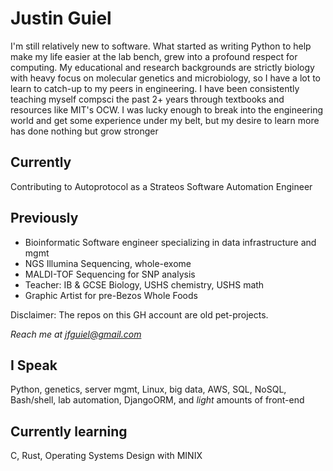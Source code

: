 # Justin Guiel
I'm still relatively new to software. What started as writing Python to help make my life easier at the lab bench, grew into a profound respect for computing. My educational and research backgrounds are strictly biology with heavy focus on molecular genetics and microbiology, so I have a lot to learn to catch-up to my peers in engineering. I have been consistently teaching myself compsci the past 2+ years through textbooks and resources like MIT's OCW. I was lucky enough to break into the engineering world and get some experience under my belt, but my desire to learn more has done nothing but grow stronger

## Currently
Contributing to Autoprotocol as a Strateos Software Automation Engineer

## Previously
- Bioinformatic Software engineer specializing in data infrastructure and mgmt
- NGS Illumina Sequencing, whole-exome
- MALDI-TOF Sequencing for SNP analysis
- Teacher: IB & GCSE Biology, USHS chemistry, USHS math
- Graphic Artist for pre-Bezos Whole Foods


Disclaimer: The repos on this GH account are old pet-projects. 

*Reach me at jfguiel@gmail.com*

## I Speak
Python, genetics, server mgmt, Linux, big data, AWS, SQL, NoSQL, Bash/shell, lab automation, DjangoORM, and *light* amounts of front-end

## Currently learning
C, Rust, Operating Systems Design with MINIX
